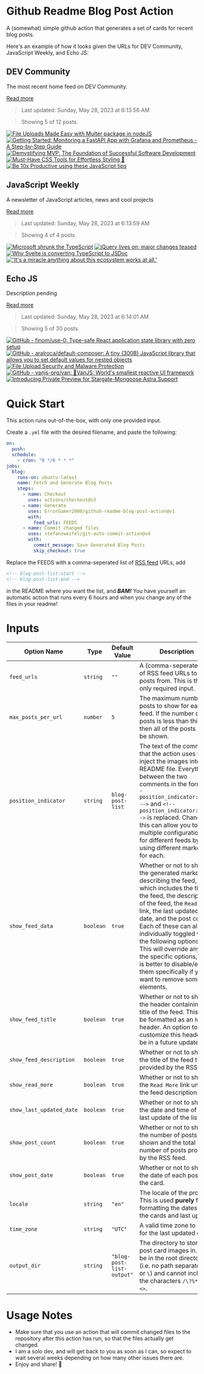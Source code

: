 # Github Readme Blog Post Action

A (somewhat) simple github action that generates a set of cards for recent blog posts.

Here's an example of how it looks given the URLs for DEV Community, JavaScript Weekly, and Echo JS:

<!-- post-list:start -->
## DEV Community

The most recent home feed on DEV Community.

[Read more](https://dev.to)
> Last updated: Sunday, May 28, 2023 at 6:13:56 AM

> Showing 5 of 12 posts.

[![File Uploads Made Easy with Multer package in nodeJS](https://raw.githubusercontent.com/ErrorGamer2000/github-readme-blog-post-action/main/generated_files/DEV_Community/File_Uploads_Made_Easy_with_Multer_package_in_nodeJS.svg)](https://dev.to/itsvinayak/file-uploads-made-easy-with-multer-package-in-nodejs-3mo0)
[![Getting Started: Monitoring a FastAPI App with Grafana and Prometheus - A Step-by-Step Guide](https://raw.githubusercontent.com/ErrorGamer2000/github-readme-blog-post-action/main/generated_files/DEV_Community/Getting_Started__Monitoring_a_FastAPI_App_with_Grafana_and_Prometheus_-_A_Step-by-Step_Guide.svg)](https://dev.to/ken_mwaura1/getting-started-monitoring-a-fastapi-app-with-grafana-and-prometheus-a-step-by-step-guide-3fbn)
[![Demystifying MVP: The Foundation of Successful Software Development](https://raw.githubusercontent.com/ErrorGamer2000/github-readme-blog-post-action/main/generated_files/DEV_Community/Demystifying_MVP__The_Foundation_of_Successful_Software_Development.svg)](https://dev.to/piouskenny/demystifying-mvp-the-foundation-of-successful-software-development-2h8e)
[![Must-Have CSS Tools for Effortless Styling 🚀](https://raw.githubusercontent.com/ErrorGamer2000/github-readme-blog-post-action/main/generated_files/DEV_Community/Must-Have_CSS_Tools_for_Effortless_Styling_🚀.svg)](https://dev.to/ahmadraza/must-have-css-tools-for-effortless-styling-1adi)
[![Be 10x Productive using these JavaScript tips](https://raw.githubusercontent.com/ErrorGamer2000/github-readme-blog-post-action/main/generated_files/DEV_Community/Be_10x_Productive_using_these_JavaScript_tips.svg)](https://dev.to/lovepreetsingh/be-10x-productive-using-these-javascript-tips-2n7n)


## JavaScript Weekly

A newsletter of JavaScript articles, news and cool projects

[Read more](https://javascriptweekly.com/)
> Last updated: Sunday, May 28, 2023 at 6:13:59 AM

> Showing 4 of 4 posts.

[![Microsoft shrunk the TypeScript](https://raw.githubusercontent.com/ErrorGamer2000/github-readme-blog-post-action/main/generated_files/JavaScript_Weekly/Microsoft_shrunk_the_TypeScript.svg)](https://javascriptweekly.com/issues/640)
[![jQuery lives on; major changes teased](https://raw.githubusercontent.com/ErrorGamer2000/github-readme-blog-post-action/main/generated_files/JavaScript_Weekly/jQuery_lives_on;_major_changes_teased.svg)](https://javascriptweekly.com/issues/639)
[![Why Svelte is converting TypeScript to JSDoc](https://raw.githubusercontent.com/ErrorGamer2000/github-readme-blog-post-action/main/generated_files/JavaScript_Weekly/Why_Svelte_is_converting_TypeScript_to_JSDoc.svg)](https://javascriptweekly.com/issues/638)
[!['It's a miracle anything about this ecosystem works at all.'](https://raw.githubusercontent.com/ErrorGamer2000/github-readme-blog-post-action/main/generated_files/JavaScript_Weekly/'It's_a_miracle_anything_about_this_ecosystem_works_at_all.'.svg)](https://javascriptweekly.com/issues/637)


## Echo JS

Description pending

[Read more](
http://www.echojs.com
)
> Last updated: Sunday, May 28, 2023 at 6:14:01 AM

> Showing 5 of 30 posts.

[![GitHub - finom/use-0: Type-safe React application state library with zero setup](https://raw.githubusercontent.com/ErrorGamer2000/github-readme-blog-post-action/main/generated_files/_Echo_JS_/GitHub_-_finom_use-0__Type-safe_React_application_state_library_with_zero_setup.svg)](https://github.com/finom/use-0)
[![GitHub - aralroca/default-composer: A tiny (300B) JavaScript library that allows you to set default values for nested objects](https://raw.githubusercontent.com/ErrorGamer2000/github-readme-blog-post-action/main/generated_files/_Echo_JS_/GitHub_-_aralroca_default-composer__A_tiny_(300B)_JavaScript_library_that_allows_you_to_set_default_values_for_nested_objects.svg)](https://github.com/aralroca/default-composer)
[![File Upload Security and Malware Protection](https://raw.githubusercontent.com/ErrorGamer2000/github-readme-blog-post-action/main/generated_files/_Echo_JS_/File_Upload_Security_and_Malware_Protection.svg)](https://austingil.com/file-upload-security-and-malware-protection/)
[![GitHub - vanjs-org/van: 🍦VanJS: World's smallest reactive UI framework](https://raw.githubusercontent.com/ErrorGamer2000/github-readme-blog-post-action/main/generated_files/_Echo_JS_/GitHub_-_vanjs-org_van__🍦VanJS__World's_smallest_reactive_UI_framework.svg)](https://github.com/vanjs-org/van)
[![Introducing Private Preview for Stargate-Mongoose Astra Support](https://raw.githubusercontent.com/ErrorGamer2000/github-readme-blog-post-action/main/generated_files/_Echo_JS_/Introducing_Private_Preview_for_Stargate-Mongoose_Astra_Support.svg)](http://www.thecodebarbarian.com/introducing-private-preview-for-stargate-mongoose-astra)


<!-- post-list:end -->

# Quick Start

This action runs out-of-the-box, with only one provided input.

Create a `.yml` file with the desired filename, and paste the following:

```yml
on:
  push:
  schedule:
    - cron: "0 */6 * * *"
jobs:
  blog:
    runs-on: ubuntu-latest
    name: Fetch and Generate Blog Posts
    steps:
      - name: Checkout
        uses: actions/checkout@v3
      - name: Generate
        uses: ErrorGamer2000/github-readme-blog-post-action@v1
        with:
          feed_urls: FEEDS
      - name: Commit changed files
        uses: stefanzweifel/git-auto-commit-action@v4
        with:
          commit_message: Save Generated Blog Posts
          skip_checkout: true
```

Replace the FEEDS with a comma-seperated list of [RSS feed](https://rss.com/blog/how-do-rss-feeds-work/) URLs, add

```md
<!-- blog-post-list:start -->
<!-- blog-post-list:end -->
```

in the README where you want the list, and **_BAM!_** You have yourself an automatic action that runs every 6 hours and when you change any of the files in your readme!

# Inputs

<table>
  <thead>
    <tr>
      <th>Option Name</th>
      <th>Type</th>
      <th>Default Value</th>
      <th>Description</th>
    </tr>
  </thead>
  <tbody>
    <tr>
      <td><code>feed_urls</code></td>
      <td><code>string</code></td>
      <td><code>""</code></td>
      <td>A (comma-seperated) list of RSS feed URLs to load posts from. This is the only required input.</td>
    </tr>
    <tr>
      <td><code>max_posts_per_url</code></td>
      <td><code>number</code></td>
      <td><code>5</code></td>
      <td>The maximum number of posts to show for each feed. If the number of posts is less than this, then all of the posts will be shown.</td>
    </tr>
    <tr>
      <td><code>position_indicator</code></td>
      <td><code>string</code></td>
      <td><code>blog-post-list</code></td>
      <td>The text of the comments that the action uses to inject the images into the README file. Everything between the two comments in the form <code>&lt;!-- position_indicator:start --&gt;</code> and <code>&lt;!-- position_indicator:end --&gt;</code> is replaced. Changing this can allow you to use multiple configurations for different feeds by using different markers for each.</td>
    </tr>
    <tr>
      <td><code>show_feed_data</code></td>
      <td><code>boolean</code></td>
      <td><code>true</code></td>
      <td>Whether or not to show the generated markdown describing the feed, which includes the title of the feed, the description of the feed, the <code>Read More</code> link, the last updated date, and the post count. Each of these can also be individually toggled with the following options. This will override any of the specific options, so it is better to disable/enable them specifically if you want to remove some elements.</td>
    </tr>
    <tr>
      <td><code>show_feed_title</code></td>
      <td><code>boolean</code></td>
      <td><code>true</code></td>
      <td>Whether or not to show the header containing the title of the feed. This will be formatted as an <code>h2</code> header. An option to customize this header will be in a future update.</td>
    </tr>
    <tr>
      <td><code>show_feed_description</code></td>
      <td><code>boolean</code></td>
      <td><code>true</code></td>
      <td>Whether or not to show the title of the feed that is provided by the RSS feed.</td>
    </tr>
    <tr>
      <td><code>show_read_more</code></td>
      <td><code>boolean</code></td>
      <td><code>true</code></td>
      <td>Whether or not to show the <code>Read More</code> link under the feed description.</td>
    </tr>
    <tr>
      <td><code>show_last_updated_date</code></td>
      <td><code>boolean</code></td>
      <td><code>true</code></td>
      <td>Whether or not to show the date and time of the last update of the list.</td>
    </tr>
    <tr>
      <td><code>show_post_count</code></td>
      <td><code>boolean</code></td>
      <td><code>true</code></td>
      <td>Whether or not to show the number of posts shown and the total number of posts provided by the RSS feed.</td>
    </tr>
    <tr>
      <td><code>show_post_date</code></td>
      <td><code>boolean</code></td>
      <td><code>true</code></td>
      <td>Whether or not to show the date of each post on the card.</td>
    </tr>
    <tr>
      <td><code>locale</code></td>
      <td><code>string</code></td>
      <td><code>"en"</code></td>
      <td>The locale of the project. This is used <strong>purely</strong> for formatting the dates of the cards and last update.</td>
    </tr>
    <tr>
      <td><code>time_zone</code></td>
      <td><code>string</code></td>
      <td><code>"UTC"</code></td>
      <td>A valid time zone to use for the last updated date.</td>
    </tr>
    <tr>
      <td><code>output_dir</code></td>
      <td><code>string</code></td>
      <td><code>"blog-post-list-output"</code></td>
      <td>The directory to store the post card images in. Must be in the root directory (i.e. no path separators <code>/</code> or <code>\</code>) and cannot include the characters <code>/\?%*:|"&lt;&gt;</code>.</td>
    </tr>
<!--
    <tr>
      <td><code></code></td>
      <td><cde></cde></td>
      <td><code></code></td>
      <td></td>
    </tr>
-->
  </tbody>
</table>

# Usage Notes

- Make sure that you use an action that will commit changed files to the repository after this action has run, so that the files actually get changed.
- I am a solo dev, and will get back to you as soon as I can, so expect to wait several weeks depending on how many other issues there are.
- Enjoy and share! 🤗
